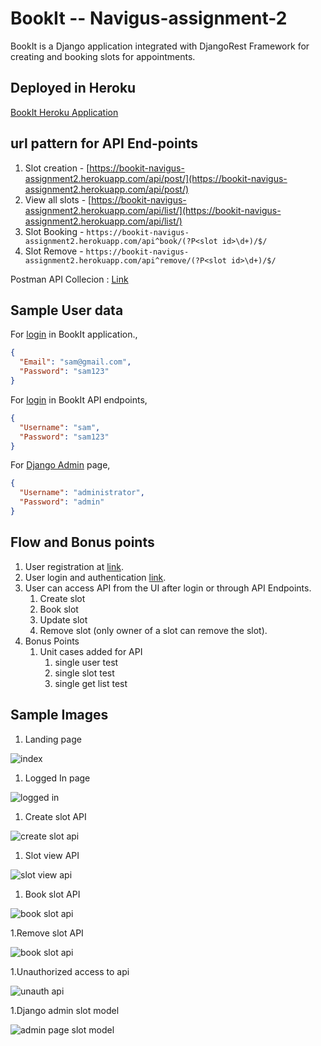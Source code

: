 # BookIt -- Navigus-assignment-2

BookIt is a Django application integrated with DjangoRest Framework for creating and booking slots for appointments.

## Deployed in Heroku

[BookIt Heroku Application](https://bookit-navigus-assignment2.herokuapp.com/)

## url pattern for API End-points

1. Slot creation  - [https://bookit-navigus-assignment2.herokuapp.com/api/post/](https://bookit-navigus-assignment2.herokuapp.com/api/post/)
1. View all slots - [https://bookit-navigus-assignment2.herokuapp.com/api/list/](https://bookit-navigus-assignment2.herokuapp.com/api/list/)
1. Slot Booking   - ```https://bookit-navigus-assignment2.herokuapp.com/api^book/(?P<slot id>\d+)/$/```
1. Slot Remove   -  ```https://bookit-navigus-assignment2.herokuapp.com/api^remove/(?P<slot id>\d+)/$/```

Postman API Collecion : [Link](https://documenter.getpostman.com/view/12165569/T1DqfGCo)

## Sample User data 

For [login](https://bookit-navigus-assignment2.herokuapp.com/login/) in BookIt application.,
```json
{
  "Email": "sam@gmail.com",
  "Password": "sam123"
}
```
For [login](https://bookit-navigus-assignment2.herokuapp.com/api-auth/login/?next=/api/list/) in BookIt API endpoints,
```json
{
  "Username": "sam",
  "Password": "sam123"
}
```
For [Django Admin](https://bookit-navigus-assignment2.herokuapp.com/admin/) page,
```json
{
  "Username": "administrator",
  "Password": "admin"
}
```

## Flow and Bonus points
1. User registration at [link](https://bookit-navigus-assignment2.herokuapp.com/register/).
1. User login and authentication [link](https://bookit-navigus-assignment2.herokuapp.com/login/).
1. User can access API from the UI after login or through API Endpoints.
   1. Create slot  
   1. Book slot 
   1. Update slot  
   1. Remove slot (only owner of a slot can remove the slot).
1. Bonus Points
   1. Unit cases added for API 
        1. single user test
        1. single slot test
        1. single get list test
        
        
## Sample Images
1. Landing page

![index](https://firebasestorage.googleapis.com/v0/b/c-dwl-95da6.appspot.com/o/1.PNG?alt=media&token=e8d07171-84e1-4b7d-8ef2-099e53b7c9df)

1. Logged In page

![logged in](https://firebasestorage.googleapis.com/v0/b/c-dwl-95da6.appspot.com/o/2.PNG?alt=media&token=bf5136e6-3553-4265-9bfb-878f5f128a3d)

1. Create slot API

![create slot api](https://firebasestorage.googleapis.com/v0/b/c-dwl-95da6.appspot.com/o/3.PNG?alt=media&token=654e1181-e5f7-42fd-9731-f823177fa81d)

1. Slot view API

![slot view api](https://firebasestorage.googleapis.com/v0/b/c-dwl-95da6.appspot.com/o/4.PNG?alt=media&token=fa495ba8-ef63-4fac-970a-fd96f63dd191)

1. Book slot API

![book slot api](https://firebasestorage.googleapis.com/v0/b/c-dwl-95da6.appspot.com/o/5.PNG?alt=media&token=ffe60a93-1171-4eb8-9e7b-b57cf08051c6)

1.Remove slot API

![book slot api](https://firebasestorage.googleapis.com/v0/b/c-dwl-95da6.appspot.com/o/6.PNG?alt=media&token=ad1849b9-ef4c-4305-ad8f-0c43d2ba3248)

1.Unauthorized access to api

![unauth api](https://firebasestorage.googleapis.com/v0/b/c-dwl-95da6.appspot.com/o/7.PNG?alt=media&token=fb7bae2c-f0aa-4e1d-b0e9-aeaa3318b150)

1.Django admin slot model

![admin page slot model](https://firebasestorage.googleapis.com/v0/b/c-dwl-95da6.appspot.com/o/8.PNG?alt=media&token=9ae7e719-ba30-4419-b37d-f383eed9bd85)

